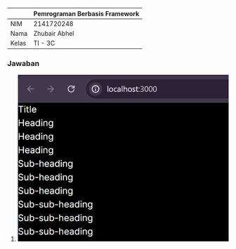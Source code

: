 |  | Pemrograman Berbasis Framework |
|--|--|
| NIM | 2141720248 |
| Nama | Zhubair Abhel |
| Kelas | TI - 3C |

### Jawaban

1. ![Screenshot](assets-report/1.png)